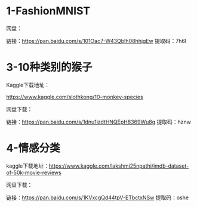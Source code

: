 # 1-FashionMNIST

网盘：

链接：https://pan.baidu.com/s/101Oac7-W43QbIh08hhjgEw 
提取码：7h6l 

# 3-10种类别的猴子

Kaggle下载地址：

https://www.kaggle.com/slothkong/10-monkey-species

网盘下载：

链接：https://pan.baidu.com/s/1dnu1izdtHNQEpH8369Wu8g 
提取码：hznw 

# 4-情感分类

kaggle下载地址：https://www.kaggle.com/lakshmi25npathi/imdb-dataset-of-50k-movie-reviews

网盘下载：

链接：https://pan.baidu.com/s/1KVxcgQd44tpV-ETbctxNSw 
提取码：oshe 
